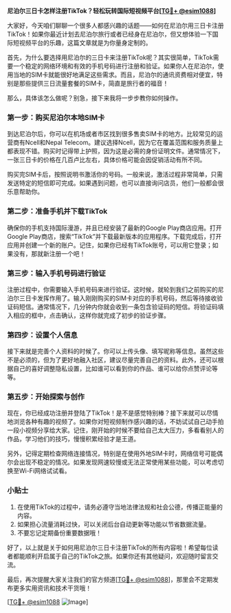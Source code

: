 **尼泊尔三日卡怎样注册TikTok？轻松玩转国际短视频平台[[TG💪+ @esim1088](https://t.me/s/esim1088)]**

大家好，今天咱们聊聊一个很多人都感兴趣的话题——如何在尼泊尔用三日卡注册TikTok！如果你最近计划去尼泊尔旅行或者已经身在尼泊尔，但又想体验一下国际短视频平台的乐趣，这篇文章就是为你量身定制的。

首先，为什么要选择用尼泊尔的三日卡来注册TikTok呢？其实很简单，TikTok需要一个稳定的网络环境和有效的手机号码进行注册和验证。如果你人在尼泊尔，使用当地的SIM卡就能很好地满足这些需求。而且，尼泊尔的通讯资费相对便宜，特别是那些提供三日流量套餐的SIM卡，简直是旅行者的福音！

那么，具体该怎么做呢？别急，接下来我将一步步教你如何操作。

### 第一步：购买尼泊尔本地SIM卡

到达尼泊尔后，你可以在机场或者市区找到很多售卖SIM卡的地方。比较常见的运营商有Ncell和Nepal Telecom。建议选择Ncell，因为它在覆盖范围和服务质量上都表现不错。购买时记得带上护照，因为这是必需的身份证明文件。通常情况下，一张三日卡的价格在几百卢比左右，具体价格可能会因促销活动有所不同。

购买完SIM卡后，按照说明书激活你的号码。一般来说，激活过程非常简单，只需发送特定的短信即可完成。如果遇到问题，也可以直接询问店员，他们一般都会很乐意帮助你。

### 第二步：准备手机并下载TikTok

确保你的手机支持国际漫游，并且已经安装了最新的Google Play商店应用。打开Google Play商店，搜索“TikTok”并下载最新版本的应用程序。下载完成后，打开应用并创建一个新的账户。记住，如果你已经有TikTok账号，可以用它登录；如果没有，那就新注册一个吧！

### 第三步：输入手机号码进行验证

注册过程中，你需要输入手机号码来进行验证。这时候，就轮到我们之前购买的尼泊尔三日卡发挥作用了。输入刚刚购买的SIM卡对应的手机号码，然后等待接收验证码短信。通常情况下，几分钟内你就会收到一条包含验证码的短信。将验证码填入相应的框中，点击确认，这样你就完成了初步的验证步骤。

### 第四步：设置个人信息

接下来就是完善个人资料的时候了。你可以上传头像、填写昵称等信息。虽然这些不是必须的，但为了更好地融入社区，建议尽量完善自己的资料。此外，还可以根据自己的喜好调整隐私设置，比如谁可以看到你的作品、谁可以给你点赞评论等等。

### 第五步：开始探索与创作

现在，你已经成功注册并登陆了TikTok！是不是感觉特别棒？接下来就可以尽情地浏览各种有趣的视频了。如果你对短视频制作感兴趣的话，不妨试试自己动手拍一段小视频分享给大家。记住，刚开始的时候不要给自己太大压力，多看看别人的作品，学习他们的技巧，慢慢积累经验才是王道。

另外，记得定期检查网络连接情况，特别是在使用外地SIM卡时，网络信号可能偶尔会出现不稳定的情况。如果发现网速较慢或无法正常使用某些功能，可以考虑切换至Wi-Fi网络试试看。

### 小贴士

1. 在使用TikTok的过程中，请务必遵守当地法律法规和社会公德，传播正能量的内容。
2. 如果担心流量消耗过快，可以关闭后台自动更新等功能以节省数据流量。
3. 不要忘记定期备份重要数据哦！

好了，以上就是关于如何用尼泊尔三日卡注册TikTok的所有内容啦！希望每位读者都能顺利开启属于自己的TikTok之旅。如果你还有其他疑问，欢迎随时留言交流。

最后，再次提醒大家关注我们的官方频道[[TG💪+ @esim1088](https://t.me/s/esim1088)]，那里会不定期发布更多实用资讯和技术干货哦！

[[TG💪+ @esim1088](https://t.me/s/esim1088) ![Image](https://i.postimg.cc/4NQfJmqS/Snipaste-2025-05-13-00-14-12.png)]